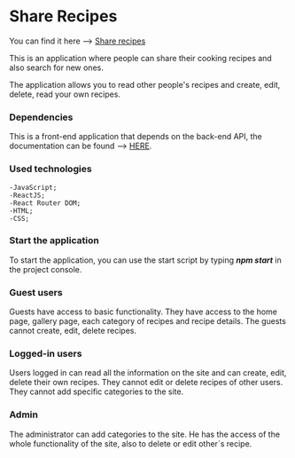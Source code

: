 # Share Recipes

You can find it here --> [Share recipes](https://share-recipes-23714.firebaseapp.com)

This is an application where people can share their cooking recipes and also search for new ones.

The application allows you to read other people's recipes and create, edit, delete, read your own recipes.

### Dependencies

This is a front-end application that depends on the back-end API, the documentation can be found --> [HERE](https://github.com/Kalin-Konstantinov/server.git).

### Used technologies

    -JavaScript;
    -ReactJS;
    -React Router DOM;
    -HTML;
    -CSS;

### Start the application

To start the application, you can use the start script by typing ***npm start*** in the project console.

### Guest users

Guests have access to basic functionality.
They have access to the home page, gallery page, each category of recipes and recipe details. The guests cannot create, edit, delete recipes.

### Logged-in users

Users logged in can read all the information on the site and can create, edit, delete their own recipes. They cannot edit or delete recipes of other users. They cannot add specific categories to the site.

### Admin

The administrator can add categories to the site. He has the access of the whole functionality of the site, also to delete or edit other`s recipe.